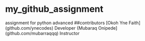 # my_github_assignment
assignment for python advanced
##contributors
[Okoh Yne Faith] (github.com/ynecodes)
Developer
{Mubaraq Onipede] (github.com/mubarraqqq)
Instructor
